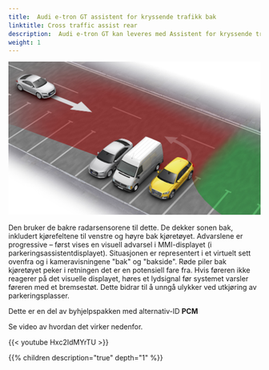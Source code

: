 ```yaml
---
title:  Audi e-tron GT assistent for kryssende trafikk bak
linktitle: Cross traffic assist rear
description:  Audi e-tron GT kan leveres med Assistent for kryssende trafikk bak. Dette assistentsystemet advarer føreren om kjøretøyer som nærmer seg den anser som kritiske når han rygger sakte, for eksempel når han kjører ut av en vinkelrett parkeringsplass.
weight: 1
---
```



![Cross traffic assist rear](crosstrafficrear.jpg "Cross traffic assist rear")

Den bruker de bakre radarsensorene til dette. De dekker sonen bak, inkludert kjørefeltene til venstre og høyre bak kjøretøyet. Advarslene er progressive – først vises en visuell advarsel i MMI-displayet (i parkeringsassistentdisplayet). Situasjonen er representert i et virtuelt sett ovenfra og i kameravisningene "bak" og "bakside". Røde piler bak kjøretøyet peker i retningen det er en potensiell fare fra. Hvis føreren ikke reagerer på det visuelle displayet, høres et lydsignal før systemet varsler føreren med et bremsestøt. Dette bidrar til å unngå ulykker ved utkjøring av parkeringsplasser.

Dette er en del av byhjelpspakken med alternativ-ID **PCM**

Se video av hvordan det virker nedenfor.

{{< youtube Hxc2IdMYrTU >}}

{{% children description="true" depth="1" %}}
